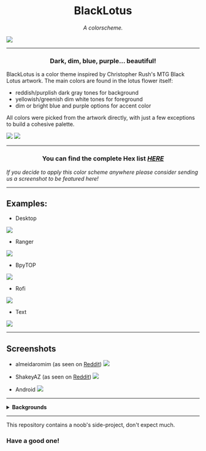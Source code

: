 <h1 align="center"> BlackLotus</h1>

<p align="center"><i>A colorscheme.</i> </p>

![](./cover.png)

_______

<h3 align="center"> Dark, dim, blue, purple... beautiful!</h3>

BlackLotus is a color theme inspired by Christopher Rush's MTG Black Lotus artwork.
The main colors are found in the lotus flower itself:
- reddish/purplish dark gray tones for background
-  yellowish/greenish dim white tones for foreground
-  dim or bright blue and purple options for accent color 

All colors were picked from the artwork directly, with just a few exceptions to build a cohesive palette.

![](./palette.png)
![](./supplementary_palette.png)

_______

<h3 align="center">You can find the complete Hex list <i><a href="https://github.com/PoisonIsBestType/BlackLotus/blob/main/hex-list.txt">HERE</a></h3> 
If you decide to apply this color scheme anywhere please consider sending us a screenshot to be featured here!</i>

_______

## Examples:
- Desktop

![](./desktop.png)

- Ranger

![](./ranger.png)

- BpyTOP

![](./bpytop.png)

- Rofi

![](./rofi.png)

- Text

![](./text.png)

_______

## Screenshots

- almeidaromim (as seen on [Reddit](https://www.reddit.com/r/unixporn/comments/16xintv/awesomewm_blacklotus/))
![](./blacklotus.png)

- ShakeyAZ (as seen on [Reddit](https://reddit.com/r/unixporn/s/6KRMk44m0q))
![](./screenshot-by-ShakeyAZ.jpg)

- Android
![](./screenshot-android.jpg)

_______

<details>
<summary><b>
Backgrounds 
</b></summary>
<img src="background/blacklotus-lotus.png">
<img src="background/blacklotus-mint.png">
<img src="background/blacklotus-tumbleweed.png">
<img src="background/blacklotus-arch.png">
<img src="background/blacklotus-artix.png">
<img src="background/blacklotus-debian.png">
<img src="background/blacklotus-endeavour.png">
<img src="background/blacklotus-fedora.png">
<img src="background/blacklotus-freebsd.png">
<img src="background/blacklotus-garuda.png">
<img src="background/blacklotus-gentoo.png">
<img src="background/blacklotus-gnu.png">
<img src="background/blacklotus-haskell.png">
<img src="background/blacklotus-manjaro.png">
<img src="background/blacklotus-nix.png">
<img src="background/blacklotus-opensuse.png">
<img src="background/blacklotus-oroboros.png">
<img src="background/blacklotus-pop.png">
<img src="background/blacklotus-ubuntu.png">
<img src="background/blacklotus-void.png">
<img src="background/stripe.png">

</details>

_______







This repository contains a noob's side-project, don't expect much.
### Have a good one!
